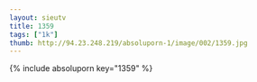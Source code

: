```yaml
--- 
layout: sieutv
title: 1359
tags: ["1k"]
thumb: http://94.23.248.219/absoluporn-1/image/002/1359.jpg
---
```

{% include absoluporn key="1359" %} 
